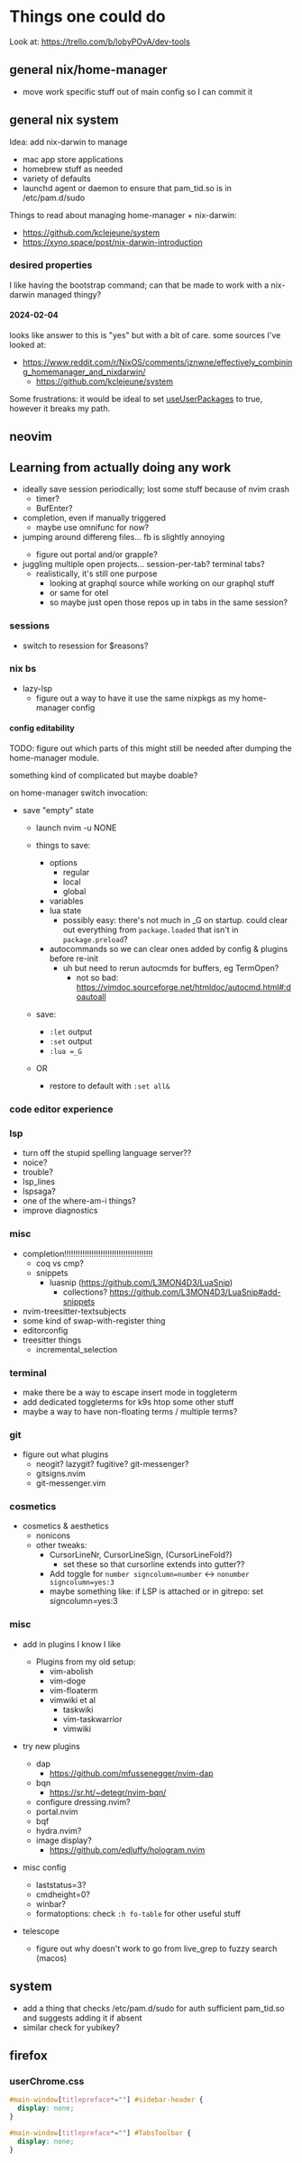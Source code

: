 # Things one could do

Look at: https://trello.com/b/lobyPOvA/dev-tools

## general nix/home-manager

- move work specific stuff out of main config so I can commit it

## general nix system

Idea: add nix-darwin to manage
- mac app store applications
- homebrew stuff as needed
- variety of defaults
- launchd agent or daemon to ensure that pam_tid.so is in /etc/pam.d/sudo

Things to read about managing home-manager + nix-darwin:
- https://github.com/kclejeune/system
- https://xyno.space/post/nix-darwin-introduction

### desired properties

I like having the bootstrap command; can that be made to work with a nix-darwin managed thingy?

#### 2024-02-04
looks like answer to this is "yes" but with a bit of care. some sources I've looked at:
- https://www.reddit.com/r/NixOS/comments/jznwne/effectively_combining_homemanager_and_nixdarwin/
  - https://github.com/kclejeune/system


Some frustrations: it would be ideal to set [useUserPackages] to true, however it breaks my path.

[useUserPackages]: https://nix-community.github.io/home-manager/nix-darwin-options.xhtml#nix-darwin-opt-home-manager.useUserPackages

## neovim

## Learning from actually doing any work
- ideally save session periodically; lost some stuff because of nvim crash
  - timer?
  - BufEnter?
- completion, even if manually triggered
  - maybe use omnifunc for now?
- jumping around differeng files... <leader>fb is slightly annoying
  - figure out portal and/or grapple?
- juggling multiple open projects... session-per-tab? terminal tabs?
  - realistically, it's still one purpose
    - looking at graphql source while working on our graphql stuff
    - or same for otel
    - so maybe just open those repos up in tabs in the same session?

### sessions

- switch to resession for $reasons?

### nix bs

- lazy-lsp
  - figure out a way to have it use the same nixpkgs as my home-manager config

#### config editability

TODO: figure out which parts of this might still be needed after dumping the
home-manager module.

something kind of complicated but maybe doable?

on home-manager switch invocation:
- save "empty" state
  - launch nvim -u NONE
  - things to save:
    - options
      - regular
      - local
      - global
    - variables
    - lua state
      - possibly easy: there's not much in _G on startup. could clear out everything from `package.loaded` that isn't in `package.preload`?
    - autocommands so we can clear ones added by config & plugins before re-init
      - uh but need to rerun autocmds for buffers, eg TermOpen?
        - not so bad: https://vimdoc.sourceforge.net/htmldoc/autocmd.html#:doautoall
  - save:
    - `:let` output
    - `:set` output
    - `:lua =_G`

  - OR
    - restore to default with `:set all&`


### code editor experience

### lsp
- turn off the stupid spelling language server??
- noice?
- trouble?
- lsp_lines
- lspsaga?
- one of the where-am-i things?
- improve diagnostics

### misc
- completion!!!!!!!!!!!!!!!!!!!!!!!!!!!!!!!!!!!!!!!
  - coq vs cmp?
  - snippets
    - luasnip (https://github.com/L3MON4D3/LuaSnip)
      - collections? https://github.com/L3MON4D3/LuaSnip#add-snippets
- nvim-treesitter-textsubjects
- some kind of swap-with-register thing
- editorconfig
- treesitter things
  - incremental_selection

### terminal
- make there be a way to escape insert mode in toggleterm
- add dedicated toggleterms for k9s htop some other stuff
- maybe a way to have non-floating terms / multiple terms?

### git
- figure out what plugins
  - neogit? lazygit? fugitive? git-messenger?
  - gitsigns.nvim
  - git-messenger.vim


### cosmetics

- cosmetics & aesthetics
  - nonicons
  - other tweaks:
    - CursorLineNr, CursorLineSign, (CursorLineFold?)
      - set these so that cursorline extends into gutter??
    - Add toggle for `number signcolumn=number` <-> `nonumber signcolumn=yes:3`
    - maybe something like: if LSP is attached or in gitrepo: set signcolumn=yes:3

### misc
- add in plugins I know I like
  - Plugins from my old setup:
    - vim-abolish
    - vim-doge
    - vim-floaterm
    - vimwiki et al
      - taskwiki
      - vim-taskwarrior
      - vimwiki

- try new plugins
  - dap
    - https://github.com/mfussenegger/nvim-dap
  - bqn
    - https://sr.ht/~detegr/nvim-bqn/
  - configure dressing.nvim?
  - portal.nvim
  - bqf
  - hydra.nvim?
  - image display?
    - https://github.com/edluffy/hologram.nvim
- misc config
  - laststatus=3?
  - cmdheight=0?
  - winbar?
  - formatoptions: check `:h fo-table` for other useful stuff
- telescope
  - figure out why <c-space> doesn't work to go from live_grep to fuzzy search (macos)


## system
- add a thing that checks /etc/pam.d/sudo for auth sufficient pam_tid.so and suggests adding it if absent
- similar check for yubikey?

## firefox
### userChrome.css

```css
#main-window[titlepreface*="‌"] #sidebar-header {
  display: none;
}

#main-window[titlepreface*="‌"] #TabsToolbar {
  display: none;
}
```

